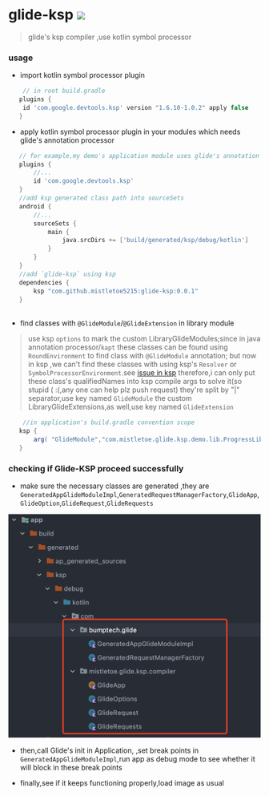 # glide-ksp [![](https://jitpack.io/v/mistletoe5215/glide-ksp.svg)](https://jitpack.io/#mistletoe5215/glide-ksp)

> glide's ksp compiler ,use kotlin symbol processor

### usage

- import kotlin symbol processor plugin

```groovy
    // in root build.gradle
   plugins {
    id 'com.google.devtools.ksp' version "1.6.10-1.0.2" apply false
   }

```
 - apply kotlin symbol processor plugin in your modules which needs glide's annotation processor

```groovy
   // for example,my demo's application module uses glide's annotation processor
   plugins {
       //...
       id 'com.google.devtools.ksp'
   }
   //add ksp generated class path into sourceSets
   android {
       //...
       sourceSets {
           main {
               java.srcDirs += ['build/generated/ksp/debug/kotlin']
           }
       }
   }
   //add `glide-ksp` using ksp 
   dependencies {
       ksp "com.github.mistletoe5215:glide-ksp:0.0.1"
   }
   

```
 -  find classes  with `@GlideModule`/`@GlideExtension` in library module

 > use ksp `options` to  mark the custom LibraryGlideModules;since in java annotation processor/`kapt` these classes  can be found using `RoundEnvironment` to find class  with `@GlideModule` annotation;
 > but now in ksp ,we can't find these classes with using ksp's `Resolver` or `SymbolProcessorEnvironment`.see [issue in ksp](https://github.com/google/ksp/issues/131)
 > therefore,i can only put these class's qualifiedNames into ksp compile args to solve it(so stupid ( :(,any one can help plz push request)
 > they're split by "|" separator,use key named `GlideModule`
 > the custom LibraryGlideExtensions,as well,use key named `GlideExtension`


```groovy
    //in application's build.gradle convention scope
   ksp {
       arg( "GlideModule","com.mistletoe.glide.ksp.demo.lib.ProgressLibraryGlideModule|com.bumptech.glide.integration.okhttp3.OkHttpLibraryGlideModule")
   }

```

### checking if Glide-KSP proceed successfully

 - make sure the necessary classes are generated ,they are `GeneratedAppGlideModuleImpl`,`GeneratedRequestManagerFactory`,`GlideApp`,`GlideOption`,`GlideRequest`,`GlideRequests`

![](./snapshots/generated_classes.png)

 - then,call Glide's init in Application, ,set break points in `GeneratedAppGlideModuleImpl`,run app as  debug mode to see whether it will block in these break points
   
 - finally,see if it keeps functioning properly,load image as usual
